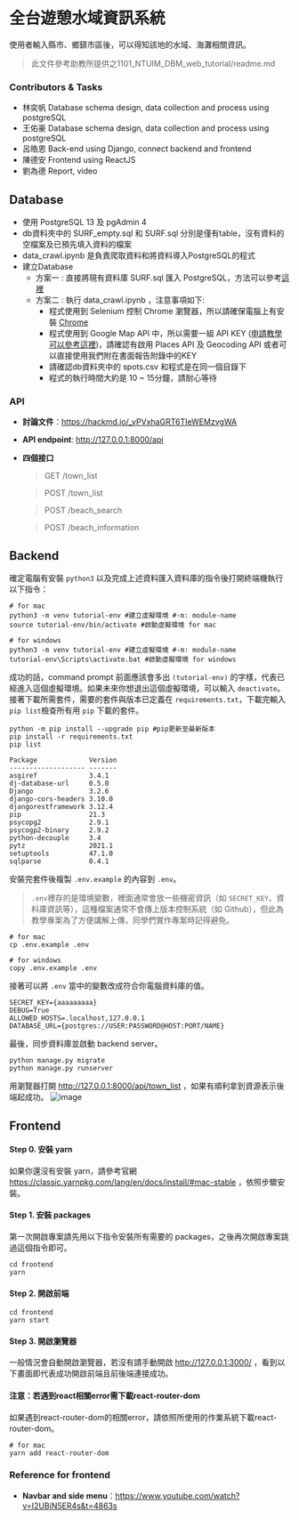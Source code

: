 # 全台遊憩水域資訊系統
使用者輸入縣市、鄉鎮市區後，可以得知該地的水域、海灘相關資訊。

> 此文件參考助教所提供之1101_NTUIM_DBM_web_tutorial/readme.md

### Contributors & Tasks
- 林奕帆 Database schema design, data collection and process using postgreSQL
- 王佑豪 Database schema design, data collection and process using postgreSQL
- 呂皓恩 Back-end using Django, connect backend and frontend
- 陳德安 Frontend using ReactJS
- 劉為德 Report, video

## Database
- 使用 PostgreSQL 13 及 pgAdmin 4
- db資料夾中的 SURF_empty.sql 和 SURF.sql 分別是僅有table，沒有資料的空檔案及已預先填入資料的檔案
- data_crawl.ipynb 是負責爬取資料和將資料導入PostgreSQL的程式
- 建立Database
     * 方案一 : 直接將現有資料庫 SURF.sql 匯入 PostgreSQL，方法可以參考[這裡](https://www.youtube.com/watch?v=C30q5i1e9KE)
     * 方案二 : 執行 data_crawl.ipynb ，注意事項如下:
         + 程式使用到 Selenium 控制 Chrome 瀏覽器，所以請確保電腦上有安裝 [Chrome](https://support.google.com/chrome/answer/95346?hl=zh-Hant&co=GENIE.Platform%3DDesktop)
         + 程式使用到 Google Map API 中，所以需要一組 API KEY ([申請教學可以參考這裡](https://www.ibest.com.tw/news-detail/google-map-api/))，請確認有啟用 Places API 及 Geocoding API
           或者可以直接使用我們附在書面報告附錄中的KEY
         + 請確認db資料夾中的 spots.csv 和程式是在同一個目錄下
         + 程式的執行時間大約是 10 ~ 15分鐘，請耐心等待


### API
- **討論文件**：https://hackmd.io/_vPVxhaGRT6TIeWEMzvgWA
- **API endpoint**: http://127.0.0.1:8000/api
- **四個接口**
    >GET /town_list
    
    >POST /town_list
    
    >POST /beach_search

    >POST /beach_information

## Backend

確定電腦有安裝 `python3` 以及完成上述資料匯入資料庫的指令後打開終端機執行以下指令：

```shell
# for mac
python3 -m venv tutorial-env #建立虛擬環境 #-m: module-name
source tutorial-env/bin/activate #啟動虛擬環境 for mac
```

```shell
# for windows
python3 -m venv tutorial-env #建立虛擬環境 #-m: module-name
tutorial-env\Scripts\activate.bat #啟動虛擬環境 for windows
```

成功的話，command prompt 前面應該會多出 `(tutorial-env)` 的字樣，代表已經進入這個虛擬環境。如果未來你想退出這個虛擬環境，可以輸入 `deactivate`。
接著下載所需套件，需要的套件與版本已定義在 `requirements.txt`，下載完輸入`pip list`檢查所有用 `pip` 下載的套件。

```shell
python -m pip install --upgrade pip #pip更新至最新版本
pip install -r requirements.txt
pip list
```
```
Package             Version
------------------- -------
asgiref             3.4.1
dj-database-url     0.5.0
Django              3.2.6
django-cors-headers 3.10.0
djangorestframework 3.12.4
pip                 21.3
psycopg2            2.9.1
psycogp2-binary     2.9.2
python-decouple     3.4
pytz                2021.1
setuptools          47.1.0
sqlparse            0.4.1
```

安裝完套件後複製 `.env.example` 的內容到 `.env`。

>`.env`裡存的是環境變數，裡面通常會放一些機密資訊（如 `SECRET_KEY`、資料庫資訊等），這種檔案通常不會傳上版本控制系統（如 Github），但此為教學專案為了方便講解上傳，同學們實作專案時記得避免。

```shell
# for mac
cp .env.example .env
```

```shell
# for windows
copy .env.example .env
```

接著可以將 `.env` 當中的變數改成符合你電腦資料庫的值。

```shell
SECRET_KEY={aaaaaaaaa}
DEBUG=True
ALLOWED_HOSTS=.localhost,127.0.0.1
DATABASE_URL={postgres://USER:PASSWORD@HOST:PORT/NAME}
```

最後，同步資料庫並啟動 backend server。

```shell
python manage.py migrate
python manage.py runserver
```

用瀏覽器打開  http://127.0.0.1:8000/api/town_list ，如果有順利拿到資源表示後端起成功。
![image](https://user-images.githubusercontent.com/74141558/142758897-f352d316-ddbe-4d72-901b-8c479cf19158.png)

## Frontend

#### Step 0. 安裝 yarn
如果你還沒有安裝 yarn，請參考官網 https://classic.yarnpkg.com/lang/en/docs/install/#mac-stable ，依照步驟安裝。

#### Step 1. 安裝 packages
第一次開啟專案請先用以下指令安裝所有需要的 packages，之後再次開啟專案跳過這個指令即可。
```shell
cd frontend
yarn
```

#### Step 2. 開啟前端
```shell
cd frontend
yarn start
```
#### Step 3. 開啟瀏覽器 
一般情況會自動開啟瀏覽器，若沒有請手動開啟 http://127.0.0.1:3000/ ，看到以下畫面即代表成功開啟前端且前後端連接成功。

#### 注意：若遇到react相關error需下載react-router-dom
如果遇到react-router-dom的相關error，請依照所使用的作業系統下載react-router-dom。

```shell
# for mac
yarn add react-router-dom
```
### Reference for frontend
- **Navbar and side menu**：https://www.youtube.com/watch?v=I2UBjN5ER4s&t=4863s



